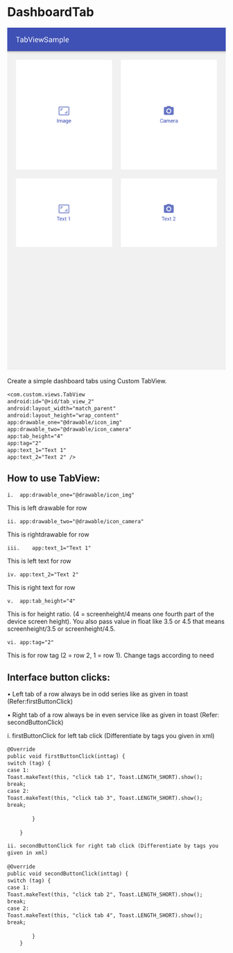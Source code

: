# DashboardTab

![alt text](https://github.com/javedalam05/DashboardTab/blob/master/in_tab2.png)

Create a simple dashboard tabs using Custom TabView.

```
<com.custom.views.TabView
android:id="@+id/tab_view_2"
android:layout_width="match_parent"
android:layout_height="wrap_content"
app:drawable_one="@drawable/icon_img"
app:drawable_two="@drawable/icon_camera"
app:tab_height="4"
app:tag="2"
app:text_1="Text 1"
app:text_2="Text 2" />
```


##	How to use TabView:

```
i.	app:drawable_one="@drawable/icon_img"
```
This is left drawable for row

```
ii.	app:drawable_two="@drawable/icon_camera"
```
This is rightdrawable for row

```
iii.	app:text_1="Text 1"
```
This is left text for row

```
iv.	app:text_2="Text 2"
```
This is right text for row

```
v.	app:tab_height="4"
```
This is for height ratio. (4 = screenheight/4 means one fourth part of the device screen height). You also pass value in float like 3.5 or 4.5 that means screenheight/3.5 or screenheight/4.5.

```
vi.	app:tag="2"
```
This is for row tag (2 = row 2, 1 = row 1). Change tags according to need



## Interface button clicks:
•	Left tab of a row always be in odd series like as given in toast (Refer:firstButtonClick)

•	Right tab of a row always be in even service like as given in toast (Refer: secondButtonClick)


i.	firstButtonClick for left tab click (Differentiate by tags you given in xml)
```
@Override
public void firstButtonClick(inttag) {
switch (tag) {
case 1:
Toast.makeText(this, "click tab 1", Toast.LENGTH_SHORT).show();
break;
case 2:
Toast.makeText(this, "click tab 3", Toast.LENGTH_SHORT).show();
break;

        }

    }
```

```
ii.	secondButtonClick for right tab click (Differentiate by tags you given in xml)

@Override
public void secondButtonClick(inttag) {
switch (tag) {
case 1:
Toast.makeText(this, "click tab 2", Toast.LENGTH_SHORT).show();
break;
case 2:
Toast.makeText(this, "click tab 4", Toast.LENGTH_SHORT).show();
break;

        }
    }

```
